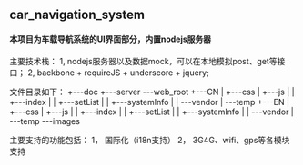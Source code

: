 ## car_navigation_system
#### 本项目为车载导航系统的UI界面部分，内置nodejs服务器

主要技术栈：
1, nodejs服务器以及数据mock，可以在本地模拟post、get等接口；
2, backbone + requireJS + underscore + jquery;

文件目录如下：
+---doc
+---server
\---web_root
    +---CN
    |   +---css
    |   +---js
    |   |   +---index
    |   |   +---setList
    |   |   +---systemInfo
    |   |   \---vendor
    |   \---temp
    +---EN
    |   +---css
    |   +---js
    |   |   +---index
    |   |   +---setList
    |   |   +---systemInfo
    |   |   \---vendor
    |   \---temp
    \---images



主要支持的功能包括：
1， 国际化（i18n支持）
2， 3G4G、wifi、gps等各模块支持

